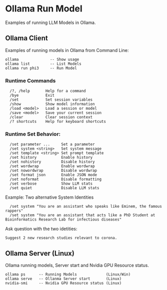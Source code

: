 # Ollama Run Model
Examples of running LLM Models in Ollama.
## Ollama Client
Examples of running models in Ollama from Command Line:
```
ollama              -- Show usage
ollama list         -- List Models
ollama run phi3     -- Run Model
```
### Runtime Commands
```
  /?, /help       Help for a command
  /bye            Exit
  /set            Set session variables
  /show           Show model information
  /load <model>   Load a session or model
  /save <model>   Save your current session
  /clear          Clear session context
  /? shortcuts    Help for keyboard shortcuts
```
### Runtime Set Behavior:
```
  /set parameter ...     Set a parameter
  /set system <string>   Set system message
  /set template <string> Set prompt template
  /set history           Enable history
  /set nohistory         Disable history
  /set wordwrap          Enable wordwrap
  /set nowordwrap        Disable wordwrap
  /set format json       Enable JSON mode
  /set noformat          Disable formatting
  /set verbose           Show LLM stats
  /set quiet             Disable LLM stats
```
Example: Two alternative System Identities
```
  /set system "You are an assistant who speaks like Eminem, the famous rappers"
  /set system "You are an assistant that acts like a PhD Student at Bioinformatics Research Lab for infectious diseases"
```
Ask question with the two idetities:
```
Suggest 2 new research studies relevant to corona.
```
## Ollama Server (Linux)
Ollama running models, Server start and Nvidia GPU Resource status.
```
ollama ps      -- Running Models             (Linux/Win)
ollama serve   -- Ollanma Server start       (Linux)
nvidia-smi     -- Nvidia GPU Resource status (Linux)
```
